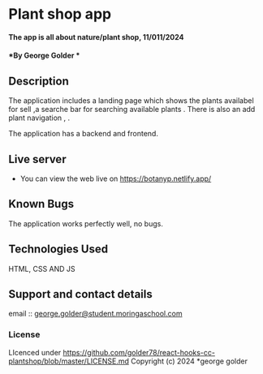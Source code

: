 # Plant shop app
#### The app is all about nature/plant shop, 11/011/2024
#### *By George Golder *
## Description
The application includes a  landing page which shows the plants availabel for sell ,a searche bar for searching available plants  . 
There is also an add  plant navigation  , .

The application has a backend and  frontend.
## Live server
* You can view the web live on https://botanyp.netlify.app/
## Known Bugs
The application works perfectly well, no bugs.
## Technologies Used
HTML, CSS AND JS
## Support and contact details
email :: george.golder@student.moringaschool.com
### License
LIcenced under https://github.com/golder78/react-hooks-cc-plantshop/blob/master/LICENSE.md
Copyright (c) 2024 *george  golder 